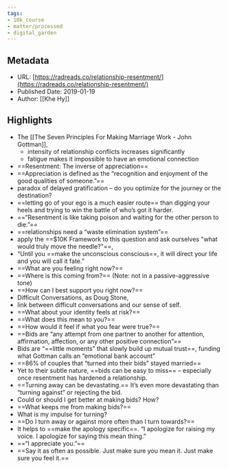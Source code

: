 ```yaml
---
tags: 
- 10k_course
- matter/processed
- digital_garden
---
```

## Metadata
* URL: [https://radreads.co/relationship-resentment/](https://radreads.co/relationship-resentment/)
* Published Date: 2019-01-19
* Author: [[Khe Hy]]

## Highlights
* The [[The Seven Principles For Making Marriage Work - John Gottman]],
	* intensity of relationship conflicts increases significantly
	* fatigue makes it impossible to have an emotional connection
* ==Resentment: The inverse of appreciation==
* ==Appreciation is defined as the “recognition and enjoyment of the good qualities of someone.”==
* paradox of delayed gratification – do you optimize for the journey or the destination?
* ==letting go of your ego is a much easier route== than digging your heels and trying to win the battle of who’s got it harder.
* ==“Resentment is like taking poison and waiting for the other person to die.”==
* ==relationships need a “waste elimination system”==
* apply the ==$10K Framework to this question and ask ourselves "what would truly move the needle?"==,
* “Until you ==make the unconscious conscious==, it will direct your life and you will call it fate.”
* ==What are you feeling right now?== 
* ==Where is this coming from?== (Note: not in a passive-aggressive tone) 
* ==How can I best support you right now?==
* Difficult Conversations, as Doug Stone,
* link between difficult conversations and our sense of self.
* ==What about your identity feels at risk?== 
* ==What does this mean to you?== 
* ==How would it feel if what you fear were true?==
* ==Bids are “any attempt from one partner to another for attention, affirmation, affection, or any other positive connection”==
* Bids are “==little moments” that slowly build up mutual trust==, funding what Gottman calls an “emotional bank account”
* ==86% of couples that “turned into their bids” stayed married==
* Yet to their subtle nature, ==bids can be easy to miss== – especially once resentment has hardened a relationship.
* ==Turning away can be devastating.== It’s even more devastating than “turning against” or rejecting the bid.
* Could or should I get better at making bids? How? 
* ==What keeps me from making bids?== 
* What is my impulse for turning? 
* ==Do I turn away or against more often than I turn towards?==
* It helps to ==make the apology specific==. “I apologize for raising my voice. I apologize for saying this mean thing.”
* ==“I appreciate you.”==
* ==Say it as often as possible. Just make sure you mean it. Just make sure you feel it.==